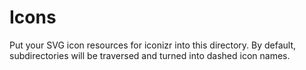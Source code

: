 Icons
=====

Put your SVG icon resources for iconizr into this directory. By default, subdirectories will be traversed and turned into dashed icon names.
